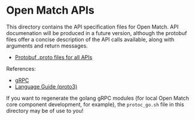 # Open Match APIs

This directory contains the API specification files for Open Match. API documenation will be produced in a future version, although the protobuf files offer a concise description of the API calls available, along with arguments and return messages.

* [Protobuf .proto files for all APIs](./protobuf-spec/)

References:












* [gRPC](https://grpc.io/)
* [Language Guide (proto3)](https://developers.google.com/protocol-buffers/docs/proto3)

If you want to regenerate the golang gRPC modules (for local Open Match core component development, for example), the `protoc_go.sh` file in this directory may be of use to you!
